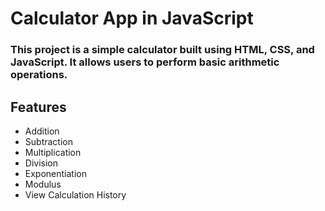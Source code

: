 # Calculator App in JavaScript
### This project is a simple calculator built using HTML, CSS, and JavaScript. It allows users to perform basic arithmetic operations.
## Features

- Addition
- Subtraction
- Multiplication
- Division
- Exponentiation
- Modulus
- View Calculation History
